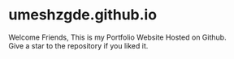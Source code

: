 # umeshzgde.github.io
Welcome Friends, This is my Portfolio Website Hosted on Github.    <br>
Give a star to the repository if you liked it.
